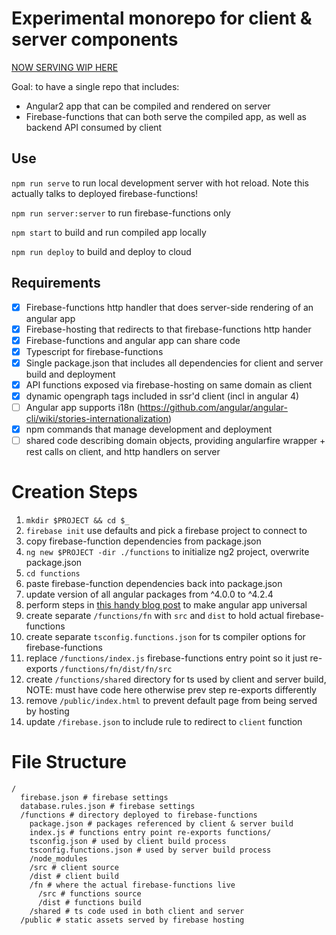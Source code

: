 # Experimental monorepo for client & server components

[NOW SERVING WIP HERE](https://sparks-development-sd.firebaseapp.com/)

Goal: to have a single repo that includes:

* Angular2 app that can be compiled and rendered on server
* Firebase-functions that can both serve the compiled app, as well as backend API consumed by client

## Use

`npm run serve` to run local development server with hot reload.  Note this actually talks to deployed firebase-functions!

`npm run server:server` to run firebase-functions only

`npm start` to build and run compiled app locally

`npm run deploy` to build and deploy to cloud

## Requirements

- [X] Firebase-functions http handler that does server-side rendering of an angular app
- [X] Firebase-hosting that redirects to that firebase-functions http hander
- [X] Firebase-functions and angular app can share code
- [X] Typescript for firebase-functions
- [X] Single package.json that includes all dependencies for client and server build and deployment
- [X] API functions exposed via firebase-hosting on same domain as client
- [X] dynamic opengraph tags included in ssr'd client (incl in angular 4)
- [ ] Angular app supports i18n (https://github.com/angular/angular-cli/wiki/stories-internationalization)
- [X] npm commands that manage development and deployment
- [ ] shared code describing domain objects, providing angularfire wrapper + rest calls on client, and http handlers on server

# Creation Steps

1. `mkdir $PROJECT && cd $_`
1. `firebase init` use defaults and pick a firebase project to connect to
1. copy firebase-function dependencies from package.json
1. `ng new $PROJECT -dir ./functions` to initialize ng2 project, overwrite package.json
1. `cd functions`
1. paste firebase-function dependencies back into package.json
1. update version of all angular packages from ^4.0.0 to ^4.2.4
1. perform steps in [this handy blog post](https://medium.com/@evertonrobertoauler/angular-4-universal-app-with-angular-cli-db8b53bba07d) to make angular app universal
1. create separate `/functions/fn` with `src` and `dist` to hold actual firebase-functions
1. create separate `tsconfig.functions.json` for ts compiler options for firebase-functions
1. replace `/functions/index.js` firebase-functions entry point so it just re-exports `/functions/fn/dist/fn/src`
1. create `/functions/shared` directory for ts used by client and server build, NOTE: must have code here otherwise prev step re-exports differently
1. remove `/public/index.html` to prevent default page from being served by hosting
1. update `/firebase.json` to include rule to redirect to `client` function

# File Structure

```
/
  firebase.json # firebase settings
  database.rules.json # firebase settings
  /functions # directory deployed to firebase-functions
    package.json # packages referenced by client & server build
    index.js # functions entry point re-exports functions/
    tsconfig.json # used by client build process
    tsconfig.functions.json # used by server build process
    /node_modules
    /src # client source
    /dist # client build
    /fn # where the actual firebase-functions live
      /src # functions source
      /dist # functions build
    /shared # ts code used in both client and server
  /public # static assets served by firebase hosting

```
